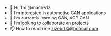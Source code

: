 - 👋 Hi, I’m @machw1z
- 👀 I’m interested in automotive CAN applications
- 🌱 I’m currently learning CAN, XCP CAN
- 💞️ I’m looking to collaborate on projects
- 📫 How to reach me zizebr04@hotmail.com

<!---
machw1z/machw1z is a ✨ special ✨ repository because its `README.md` (this file) appears on your GitHub profile.
You can click the Preview link to take a look at your changes.
--->
